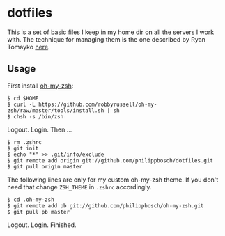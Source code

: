 dotfiles
========

This is a set of basic files I keep in my home dir on all the servers 
I work with. The technique for managing them is the one described by
Ryan Tomayko [here](https://github.com/rtomayko/dotfiles#readme).

Usage
-----

First install [oh-my-zsh](https://github.com/robbyrussell/oh-my-zsh):

    $ cd $HOME
    $ curl -L https://github.com/robbyrussell/oh-my-zsh/raw/master/tools/install.sh | sh
    $ chsh -s /bin/zsh

Logout. Login. Then …

    $ rm .zshrc
    $ git init
    $ echo "*" >> .git/info/exclude
    $ git remote add origin git://github.com/philippbosch/dotfiles.git
    $ git pull origin master

The following lines are only for my custom oh-my-zsh theme. If you don't 
need that change `ZSH_THEME` in `.zshrc` accordingly.

    $ cd .oh-my-zsh
    $ git remote add pb git://github.com/philippbosch/oh-my-zsh.git
    $ git pull pb master

Logout. Login. Finished.
